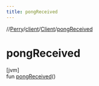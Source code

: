 ```yaml
---
title: pongReceived
---
```

//[Perry](../../../index.html)/[client](../index.html)/[Client](index.html)/[pongReceived](pong-received.html)



# pongReceived



[jvm]\
fun [pongReceived](pong-received.html)()




